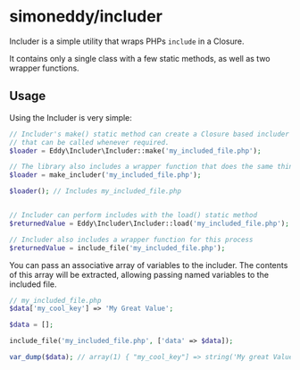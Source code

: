# simoneddy/includer

Includer is a simple utility that wraps PHPs `include` in a Closure.

It contains only a single class with a few static methods, as well as two wrapper functions.

## Usage

Using the Includer is very simple:

```php
// Includer's make() static method can create a Closure based includer
// that can be called whenever required.
$loader = Eddy\Includer\Includer::make('my_included_file.php');

// The library also includes a wrapper function that does the same thing:
$loader = make_includer('my_included_file.php');

$loader(); // Includes my_included_file.php


// Includer can perform includes with the load() static method
$returnedValue = Eddy\Includer\Includer::load('my_included_file.php');

// Includer also includes a wrapper function for this process
$returnedValue = include_file('my_included_file.php');
```

You can pass an associative array of variables to the includer. The contents of this array will be extracted, allowing passing named variables to the included file.

```php
// my_included_file.php
$data['my_cool_key'] => 'My Great Value';
```

```php
$data = [];

include_file('my_included_file.php', ['data' => $data]);

var_dump($data); // array(1) { "my_cool_key"] => string('My great Value') }
```
